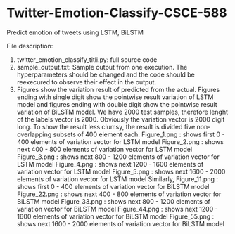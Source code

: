 # Twitter-Emotion-Classify-CSCE-588
Predict emotion of tweets using LSTM, BiLSTM

File description:
1. twitter_emotion_classify_titli.py: full source code
2. sample_output.txt: Sample output from one execution. The hyperparameters should be changed and the code should be reexecured to observe                       their effect in the output.
3. Figures show the variation result of predicted from the actual. Figures ending with single digit show the pointwise result variation of LSTM model and figures ending with double digit show the pointwise result variation of BiLSTM model. We have 2000 test samples, therefore lenght of the labels vector is 2000. Obviously the variation vector is 2000 digit long. To show the result less clumsy, the result is divided five non-overlapping subsets of 400 element each. 
Figure_1.png : shows first 0 - 400 elements of variation vector for LSTM model
Figure_2.png : shows next 400 - 800 elements of variation vector for LSTM model
Figure_3.png : shows next 800 - 1200 elements of variation vector for LSTM model
Figure_4.png : shows next 1200 - 1600 elements of variation vector for LSTM model
Figure_5.png : shows next 1600 - 2000 elements of variation vector for LSTM model
Similarly, 
Figure_11.png : shows first 0 - 400 elements of variation vector for BiLSTM model
Figure_22.png : shows next 400 - 800 elements of variation vector for BiLSTM model
Figure_33.png : shows next 800 - 1200 elements of variation vector for BiLSTM model
Figure_44.png : shows next 1200 - 1600 elements of variation vector for BiLSTM model
Figure_55.png : shows next 1600 - 2000 elements of variation vector for BiLSTM model
